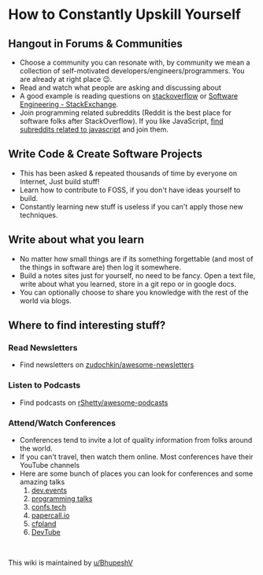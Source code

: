# How to Constantly Upskill Yourself

## Hangout in Forums & Communities

- Choose a community you can resonate with, by community we mean a collection of self-motivated developers/engineers/programmers. You are already at right place 😉.
- Read and watch what people are asking and discussing about
- A good example is reading questions on [stackoverflow](http://stackoverflow.com) or [Software Engineering - StackExchange](https://softwareengineering.stackexchange.com/?tab=month).
- Join programming related subreddits (Reddit is the best place for software folks after StackOverflow). If you like JavaScript, [find subreddits related to javascript](https://anvaka.github.io/sayit/?query=javascript) and join them.

## Write Code & Create Software Projects
- This has been asked & repeated thousands of time by everyone on Internet, Just build stuff!
- Learn how to contribute to FOSS, if you don't have ideas yourself to build.
- Constantly learning new stuff is useless if you can't apply those new techniques.

## Write about what you learn
- No matter how small things are if its something forgettable (and most of the things in software are) then log it somewhere.
- Build a notes sites just for yourself, no need to be fancy. Open a text file, write about what you learned, store in a git repo or in google docs.
- You can optionally choose to share you knowledge with the rest of the world via blogs.

## Where to find interesting stuff?

### Read Newsletters

- Find newsletters on [zudochkin/awesome-newsletters](https://github.com/zudochkin/awesome-newsletters)

### Listen to Podcasts

- Find podcasts on [rShetty/awesome-podcasts](https://github.com/rShetty/awesome-podcasts)

### Attend/Watch Conferences

- Conferences tend to invite a lot of quality information from folks around the world.
- If you can't travel, then watch them online. Most conferences have their YouTube channels
- Here are some bunch of places you can look for conferences and some amazing talks
  1. [dev.events](https://dev.events/)
  2. [programming talks](https://www.programmingtalks.org/)
  3. [confs.tech](https://confs.tech/#)
  4. [papercall.io](https://www.papercall.io/events/)
  5. [cfpland](https://www.cfpland.com/)
  6. [DevTube](https://dev.tube/)

&nbsp;


This wiki is maintained by [u/BhupeshV](https://www.reddit.com/user/BhupeshV)
